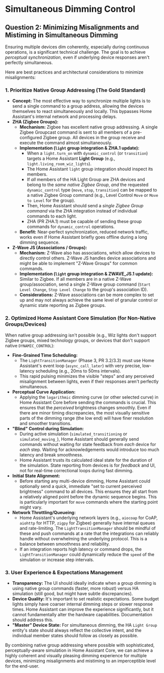 # Simultaneous Dimming Control

## Question 2: Minimizing Misalignments and Mistiming in Simultaneous Dimming

Ensuring multiple devices dim coherently, especially during continuous operations, is a significant technical challenge. The goal is to achieve _perceptual synchronization_, even if underlying device responses aren't perfectly simultaneous.

Here are best practices and architectural considerations to minimize misalignments:

### 1. Prioritize Native Group Addressing (The Gold Standard)

- **Concept:** The most effective way to synchronize multiple lights is to send a single command to a group address, allowing the devices themselves to react simultaneously and locally. This bypasses Home Assistant's internal network and processing delays.
- **ZHA (Zigbee Groups):**
    - **Mechanism:** Zigbee has excellent native group addressing. A single Zigbee Groupcast command is sent to all members of a pre-configured Zigbee group. All devices in the group receive and execute the command almost simultaneously.
    - **Implementation (`light` group integration & ZHA.1 update):**
        - When a `light.turn_on` with `dynamic_control` (or `transition`) targets a Home Assistant **Light Group** (e.g., `light.living_room_wiz_lights`).
        - The Home Assistant `light` group integration should inspect its members.
        - If _all_ members of the HA Light Group are ZHA devices and belong to the _same native Zigbee Group_, _and_ the requested `dynamic_control` type (`move`, `stop`, `transition`) can be mapped to a native Zigbee Group command (e.g., Level Control `Move` or `Move to Level` for the group).
        - Then, Home Assistant should send a _single Zigbee Group command_ via the ZHA integration instead of individual commands to each light.
        - ZHA (PR ZHA.1) must be capable of sending these group commands for `dynamic_control` operations.
    - **Benefit:** Near-perfect synchronization, reduced network traffic, works even if Home Assistant briefly goes offline during a long dimming sequence.
- **Z-Wave JS (Associations / Groups):**
    - **Mechanism:** Z-Wave also has associations, which allow devices to directly control others. Z-Wave JS handles device associations and might be able to implement "Z-Wave Groups" for common commands.
    - **Implementation (`light` group integration & ZWAVE_JS.1 update):** Similar to Zigbee. If all members are in a native Z-Wave group/association, send a single Z-Wave group command (`Start Level Change`, `Stop Level Change` to the group's association ID).
    - **Considerations:** Z-Wave associations can be more complex to set up and may not always achieve the same level of granular control or dynamic state reporting as Zigbee groups.

### 2. Optimized Home Assistant Core Simulation (for Non-Native Groups/Devices)

When native group addressing isn't possible (e.g., Wiz lights don't support Zigbee groups, mixed technology groups, or devices that don't support native `DYNAMIC_CONTROL`):

- **Fine-Grained Time Scheduling:**
    - The `LightTransitionManager` (Phase 3, PR 3.2/3.3) must use Home Assistant's event loop (`async_call_later`) with very precise, low-latency scheduling (e.g., 20ms to 50ms intervals).
    - This rapid pulsing minimizes the visible "steps" and any perceived misalignment between lights, even if their responses aren't perfectly simultaneous.
- **Perceptual Curve Application:**
    - Applying the `logarithmic` dimming curve (or other selected curve) in Home Assistant Core before sending the commands is crucial. This ensures that the _perceived_ brightness changes smoothly. Even if there are minor timing discrepancies, the most visually sensitive parts of the dimming range (the low end) will have finer resolution and smoother transitions.
- **"Blind" Control during Simulation:**
    - During active simulation (`simulated_transitioning` or `simulated_moving_`), Home Assistant should generally send commands without waiting for state feedback from _each_ device for _each_ step. Waiting for acknowledgements would introduce too much latency and break smoothness.
    - Home Assistant trusts its calculated ideal state for the duration of the simulation. State reporting from devices is for _feedback_ and UI, not for real-time correctional loops during fast dimming.
- **Initial State Alignment:**
    - Before starting any multi-device dimming, Home Assistant could optionally send a quick, immediate "set to current perceived brightness" command to all devices. This ensures they all start from a relatively aligned point before the dynamic sequence begins. This is particularly important for `move` commands where the starting point might vary.
- **Network Throttling/Queueing:**
    - Home Assistant's underlying network layers (e.g., `aiocoap` for CoAP, `aiohttp` for HTTP, `zigpy` for Zigbee) generally have internal queues and rate-limiting. The `LightTransitionManager` should be mindful of these and push commands at a rate that the integrations can reliably handle without overwhelming the underlying protocol. This is a balance between smoothness and reliability.
    - If an integration reports high latency or command drops, the `LightTransitionManager` could dynamically reduce the `speed` of the simulation or increase step intervals.

### 3. User Experience & Expectations Management

- **Transparency:** The UI should ideally indicate when a group dimming is using native group commands (faster, more robust) versus HA simulation (still good, but might have subtle discrepancies).
- **Device Quality:** It's important to set realistic expectations. Some budget lights simply have coarser internal dimming steps or slower response times. Home Assistant can improve the experience significantly, but it cannot fundamentally alter the hardware capabilities. Documentation should address this.
- **"Master" Device State:** For simultaneous dimming, the HA `Light Group` entity's state should always reflect the collective intent, and the individual member states should follow as closely as possible.

By combining native group addressing where possible with sophisticated, perceptually-aware simulation in Home Assistant Core, we can achieve a highly coherent and visually pleasing dimming experience for multiple devices, minimizing misalignments and mistiming to an imperceptible level for the end-user.
